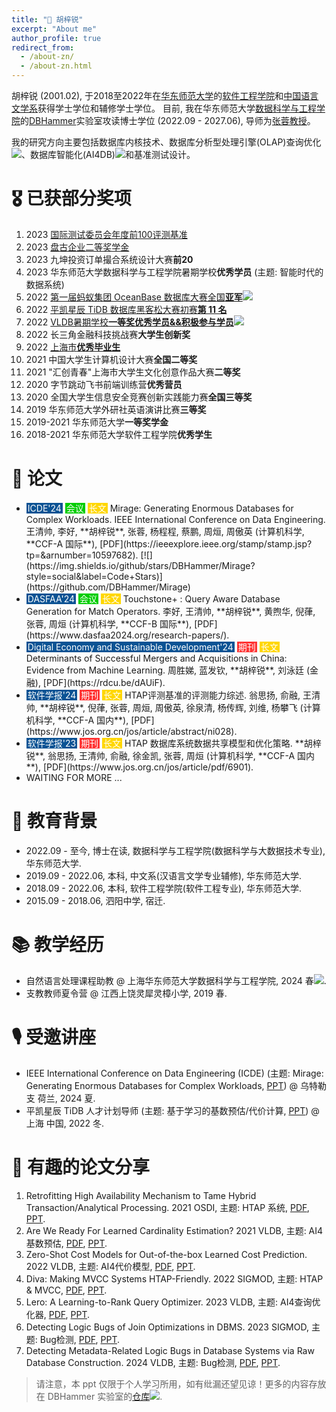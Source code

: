 ```yaml
---
title: "💁 胡梓锐"
excerpt: "About me"
author_profile: true
redirect_from: 
  - /about-zn/
  - /about-zn.html
---
```

胡梓锐 (2001.02), 于2018至2022年在[华东师范大学](https://www.ecnu.edu.cn/)的[软件工程学院](](http://www.sei.ecnu.edu.cn/) )和[中国语言文学系](https://zhwx.ecnu.edu.cn/)获得学士学位和辅修学士学位。
目前, 我在华东师范大学[数据科学与工程学院](https://www.ecnu.edu.cn/)的[DBHammer](https://dbhammer.github.io/)实验室攻读博士学位 (2022.09 - 2027.06), 导师为[张蓉教授](https://dblp.org/pid/13/5366-2.html)。

我的研究方向主要包括数据库内核技术、数据库分析型处理引擎(OLAP)查询优化[![](https://img.shields.io/github/stars/Wind-Gone/awesome-olap-paper?style=social&label=Code+Stars)](https://github.com/Wind-Gone/OLAP-Paper)、数据库智能化(AI4DB)[![](https://img.shields.io/github/stars/Wind-Gone/awesome-ai4db-paper?style=social&label=Code+Stars)](https://github.com/Wind-Gone/Ai4DB-Paper)和基准测试设计。


🎖 已获部分奖项
======
1. 2023 [国际测试委员会年度前100评测基准](https://www.benchcouncil.org/bench2023/index.html)
2. 2023 [盘古企业二等奖学金](https://mp.weixin.qq.com/s/MhauFCIg94yMD_GfFSXlvg)
3. 2023 九坤投资订单撮合系统设计大赛**前20** 
4. 2023 华东师范大学数据科学与工程学院暑期学校**优秀学员** (主题: 智能时代的数据系统)
5. 2022 [第一届蚂蚁集团 OceanBase 数据库大赛全国**亚军**](https://github.com/Wind-Gone/OceanBase-Contest-Miniob)[![](https://img.shields.io/github/stars/Wind-Gone/OceanBase-Contest-Miniob?style=social&label=Code+Stars)](https://github.com/Wind-Gone/OceanBase-Contest-Miniob)
6. 2022 [平凯星辰 TiDB 数据库黑客松大赛初赛**第 11 名**](https://gist.github.com/Dousir9/3600403b85739a8653906e89fa6371bd)
7. 2022 [VLDB暑期学校**一等奖优秀学员&&积极参与学员**](https://github.com/Wind-Gone/VLDBSS2022-ECNU-DaSE)[![](https://img.shields.io/github/stars/Wind-Gone/VLDBSS2022-ECNU-DaSE?style=social&label=Code+Stars)](https://github.com/Wind-Gone/VLDBSS2022-ECNU-DaSE)
8. 2022 长三角金融科技挑战赛**大学生创新奖**
9. 2022 [上海市**优秀毕业生**](https://www.ecnu.edu.cn/info/1094/60826.htm)
10. 2021 中国大学生计算机设计大赛**全国二等奖**
11. 2021 "汇创青春"上海市大学生文化创意作品大赛**二等奖**
12. 2020 字节跳动飞书前端训练营**优秀营员**
13. 2020 全国大学生信息安全竞赛创新实践能力赛**全国三等奖**
14. 2019 华东师范大学外研社英语演讲比赛**三等奖**
15. 2019-2021 华东师范大学**一等奖学金**
16. 2018-2021 华东师范大学软件工程学院**优秀学生**

📝 论文
======
- <div style="background-color:#0b5394; color: white; padding: 0 2px; display: inline;">ICDE'24</div> 
  <div style="background-color:#00CD00; color: white; padding: 0 2px; display: inline;">会议</div>
  <div style="background-color:#FFD700; color: white; padding: 0 2px; display: inline;">长文</div>
  Mirage: Generating Enormous Databases for Complex Workloads. IEEE International Conference on Data Engineering. 王清帅, 李好, **胡梓锐**, 张蓉, 杨程程, 蔡鹏, 周烜, 周傲英 (计算机科学, **CCF-A 国际**), [PDF](https://ieeexplore.ieee.org/stamp/stamp.jsp?tp=&arnumber=10597682). [![](https://img.shields.io/github/stars/DBHammer/Mirage?style=social&label=Code+Stars)](https://github.com/DBHammer/Mirage)
- <div style="background-color:#0b5394; color: white; padding: 0 2px; display: inline;">DASFAA'24</div> 
  <div style="background-color:#00CD00; color: white; padding: 0 2px; display: inline;">会议</div>
  <div style="background-color:#FFD700; color: white; padding: 0 2px; display: inline;">长文</div> 
  Touchstone+ : Query Aware Database Generation for Match Operators. 李好, 王清帅, **胡梓锐**, 黄煦华, 倪葎, 张蓉, 周烜 (计算机科学, **CCF-B 国际**), [PDF](https://www.dasfaa2024.org/research-papers/).
- <div style="background-color:#0b5394; color: white; padding: 0 2px; display: inline;">Digital Economy and Sustainable Development'24</div> 
  <div style="background-color:#ff3333; color: white; padding: 0 2px; display: inline;">期刊</div> 
  <div style="background-color:#FFD700; color: white; padding: 0 2px; display: inline;">长文</div>
  Determinants of Successful Mergers and Acquisitions in China: Evidence from Machine Learning. 周胜娣, 蓝发钦, **胡梓锐**, 刘泳廷 (金融), [PDF](https://rdcu.be/dAUiF).
- <div style="background-color:#0b5394; color: white; padding: 0 2px; display: inline;">软件学报'24</div> 
  <div style="background-color:#ff3333; color: white; padding: 0 2px; display: inline;">期刊</div>
  <div style="background-color:#FFD700; color: white; padding: 0 2px; display: inline;">长文</div>
  HTAP评测基准的评测能力综述. 翁思扬, 俞融, 王清帅, **胡梓锐**, 倪葎, 张蓉, 周烜, 周傲英, 徐泉清, 杨传辉, 刘维, 杨攀飞 (计算机科学, **CCF-A 国内**), [PDF](https://www.jos.org.cn/jos/article/abstract/ni028).
- <div style="background-color:#0b5394; color: white; padding: 0 2px; display: inline;">软件学报'23</div> 
  <div style="background-color:#ff3333; color: white; padding: 0 2px; display: inline;">期刊</div>
  <div style="background-color:#FFD700; color: white; padding: 0 2px; display: inline;">长文</div>
  HTAP 数据库系统数据共享模型和优化策略. **胡梓锐**, 翁思扬, 王清帅, 俞融, 徐金凯, 张蓉, 周烜 (计算机科学, **CCF-A 国内**), [PDF](https://www.jos.org.cn/jos/article/pdf/6901).
- WAITING FOR MORE ...
<!-- - **胡梓锐**, 王清帅, et al. Vodka: Rethink Benchmark Philosophy in HTAP Systems. 2024. [PDF](). (修改中). -->
<!-- - **胡梓锐**, 王清帅, et al. Artemis: A Comprehensive Benchmark Suite for Cardinality Estimation on Demand. 2024. [PDF]() (已提交). -->


📖 教育背景
======

- 2022.09 - 至今, 博士在读, 数据科学与工程学院(数据科学与大数据技术专业), 华东师范大学.
- 2019.09 - 2022.06, 本科, 中文系(汉语言文学专业辅修), 华东师范大学.
- 2018.09 - 2022.06, 本科, 软件工程学院(软件工程专业), 华东师范大学.
- 2015.09 - 2018.06, 泗阳中学, 宿迁.

📚 教学经历
======

- 自然语言处理课程助教 @ 上海华东师范大学数据科学与工程学院, 2024 春[![](https://img.shields.io/github/stars/Wind-Gone/2024spring-dase-nlp?style=social&label=Code+Stars)](https://github.com/Wind-Gone/2024spring-dase-nlp).
- 支教教师夏令营 @ 江西上饶灵犀灵樟小学, 2019 春.

🎙 受邀讲座
======
- IEEE International Conference on Data Engineering (ICDE) (主题: Mirage: Generating Enormous Databases for Complex Workloads, [PPT](https://drive.google.com/file/d/1d6l-DYOa3F9f7QUvvktf0fxUx5zOyZHe/view?usp=sharing)) @ 乌特勒支 荷兰, 2024 夏.
- 平凯星辰 TiDB 人才计划导师 (主题: 基于学习的基数预估/代价计算, [PPT]()) @ 上海 中国, 2022 冬.

📑 有趣的论文分享
======
1. Retrofitting High Availability Mechanism to Tame Hybrid Transaction/Analytical Processing. 2021 OSDI, 主题: HTAP 系统, [PDF](https://www.usenix.org/system/files/osdi21-shen.pdf), [PPT](https://drive.google.com/file/d/1i6pmXBc1WdhZRkaizX-6G-WOZlElf-VU/view).
2. Are We Ready For Learned Cardinality Estimation? 2021 VLDB, 主题: AI4基数预估, [PDF](https://www.vldb.org/pvldb/vol14/p1640-wang.pdf), [PPT](https://drive.google.com/file/d/1F8twJ03I1OLef80c4g5oe5yeZqe2iFKX/view?usp=drive_open&edoph=true).
3. Zero-Shot Cost Models for Out-of-the-box Learned Cost Prediction. 2022 VLDB, 主题: AI4代价模型, [PDF](https://dl.acm.org/doi/abs/10.14778/3551793.3551799), [PPT](https://drive.google.com/file/d/1_q--_4vFsc5N4BPDjWshckdGvEW4j4xE/view).
4. Diva: Making MVCC Systems HTAP-Friendly. 2022 SIGMOD, 主题: HTAP & MVCC, [PDF](https://dl.acm.org/doi/10.1145/3514221.3526135), [PPT](https://drive.google.com/file/d/1C0EB9mpynqDDtqmoGWTxvhzhEDk4QO8r/view).
5. Lero: A Learning-to-Rank Query Optimizer. 2023 VLDB, 主题: AI4查询优化器, [PDF](https://www.vldb.org/pvldb/vol16/p1466-zhu.pdf), [PPT](https://drive.google.com/file/d/1gwtONL8kD4L1Nqb0r6aTnZ0oXtHi9xvX/view).
6. Detecting Logic Bugs of Join Optimizations in DBMS. 2023 SIGMOD, 主题: Bug检测, [PDF](https://dl.acm.org/doi/10.1145/3588909), [PPT](https://drive.google.com/file/d/1Iy5OEq8U8Skr3cst46Sn7gzMcPfhLiPI/view?edoph=true).
7. Detecting Metadata-Related Logic Bugs in Database Systems via Raw Database Construction. 2024 VLDB, 主题: Bug检测, [PDF](https://www.vldb.org/pvldb/vol17/p1884-song.pdf), [PPT](https://drive.google.com/file/d/1ZCI9dANM75MNMbQepjw5-Ze4sgrcDgs1/view).
> 请注意，本 ppt 仅限于个人学习所用，如有纰漏还望见谅！更多的内容存放在 DBHammer 实验室的[仓库](https://github.com/DBHammer/PaperDiscussion)[![](https://img.shields.io/github/stars/DBHammer/PaperDiscussion?style=social&label=Code+Stars)](https://github.com/DBHammer/PaperDiscussion).